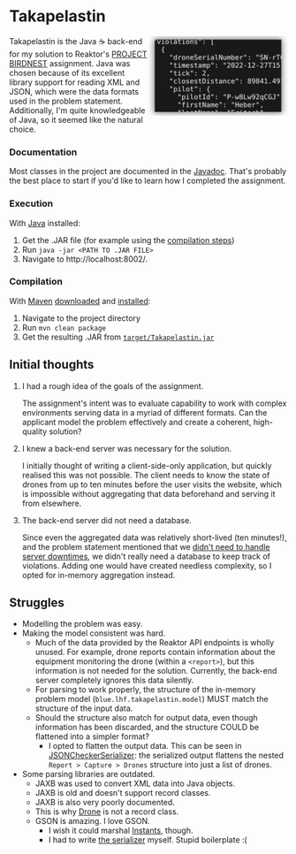 # Takapelastin

<img align="right" width="50%" src="./assets/screenshot.png"></img>

Takapelastin is the Java ☕ back-end for my solution to Reaktor's [PROJECT BIRDNEST](https://assignments.reaktor.com/birdnest/)
assignment. Java was chosen because of its excellent library support
for reading XML and JSON, which were the data formats used in the
problem statement. Additionally, I'm quite knowledgeable of Java,
so it seemed like the natural choice.

### Documentation

Most classes in the project are documented in the [Javadoc](https://bluelhf.github.io/takapelastin/). That's probably the best place
to start if you'd like to learn how I completed the assignment.

### Execution
With [Java](https://adoptium.net/temurin/releases/) installed:
1. Get the .JAR file (for example using the [compilation steps](#compilation))
2. Run `java -jar <PATH TO .JAR FILE>`
3. Navigate to http://localhost:8002/.

### Compilation

With [Maven](https://maven.apache.org/index.html) [downloaded](https://maven.apache.org/download.cgi) and [installed](https://maven.apache.org/install.html):
1. Navigate to the project directory
2. Run `mvn clean package`
3. Get the resulting .JAR from [`target/Takapelastin.jar`](./target/Takapelastin.jar)


## Initial thoughts
1. I had a rough idea of the goals of the assignment.

   The assignment's intent was to evaluate capability to work with complex environments serving data
   in a myriad of different formats. Can the applicant model the problem effectively and create a
   coherent, high-quality solution?

2. I knew a back-end server was necessary for the solution.

   I initially thought of writing a client-side-only application, but quickly realised this was not possible.
   The client needs to know the state of drones from up to ten minutes before the user visits the website, which
   is impossible without aggregating that data beforehand and serving it from elsewhere.

3. The back-end server did not need a database.

   Since even the aggregated data was relatively short-lived (ten minutes!), and the problem statement
   mentioned that we [didn't need to handle server downtimes](https://assignments.reaktor.com/birdnest/#:~:text=Develop%20the%20application,before%20being%20evaluated.),
   we didn't really need a database to keep track of violations. Adding one would have created needless complexity, so I opted
   for in-memory aggregation instead.
## Struggles
- Modelling the problem was easy.
- Making the model consistent was hard.
  - Much of the data provided by the Reaktor API endpoints is wholly unused. For example, drone reports
    contain information about the equipment monitoring the drone (within a `<report>`), but this information
    is not needed for the solution. Currently, the back-end server completely ignores this data silently.
  - For parsing to work properly, the structure of the in-memory problem model (`blue.lhf.takapelastin.model`)
    MUST match the structure of the input data.
  - Should the structure also match for output data, even though information has been discarded, and the structure
    COULD be flattened into a simpler format?
    - I opted to flatten the output data. This can be seen in [JSONCheckerSerializer](src/main/java/blue/lhf/takapelastin/http/adapters/JSONCheckerSerializer.java):
      the serialized output flattens the nested `Report > Capture > Drones` structure into just a list of drones.
- Some parsing libraries are outdated.
  - JAXB was used to convert XML data into Java objects.
  - JAXB is old and doesn't support record classes.
  - JAXB is also very poorly documented.
  - This is why [Drone](src/main/java/blue/lhf/takapelastin/model/Drone.java) is not a record class.
  - GSON is amazing. I love GSON.
    - I wish it could marshal [Instants](https://docs.oracle.com/en/java/javase/17/docs/api/java.base/java/time/Instant.html), though.
    - I had to write [the serializer](src/main/java/blue/lhf/takapelastin/http/adapters/JSONInstantSerializer.java) myself. Stupid boilerplate :(
